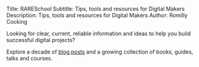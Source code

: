 Title: RARESchool
Subtitle: Tips, tools and resources for Digital Makers
Description: Tips, tools and resources for Digital Makers
Author: Romilly Cocking


Looking for clear, current, reliable information and ideas to help you build successful digital projects?

Explore a decade of [blog posts](https://blog.rareschool.com) and a growing collection of books, guides, talks and courses.


